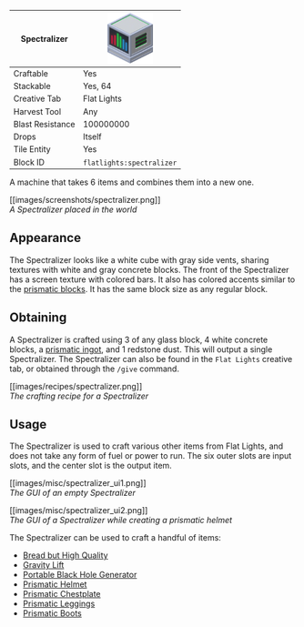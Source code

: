 | Spectralizer     | <img src="images/gifs/spectralizer.gif" width="80" alt=""/> |
|------------------|-------------------------------------------------------------|
| Craftable        | Yes                                                         |
| Stackable        | Yes, 64                                                     |
| Creative Tab     | Flat Lights                                                 |
| Harvest Tool     | Any                                                         |
| Blast Resistance | 100000000                                                   |
| Drops            | Itself                                                      |
| Tile Entity      | Yes                                                         |
| Block ID         | `flatlights:spectralizer`                                   |

A machine that takes 6 items and combines them into a new one.

[[images/screenshots/spectralizer.png]]    
_A Spectralizer placed in the world_

## Appearance
The Spectralizer looks like a white cube with gray side vents, sharing textures with white and gray concrete blocks. The front of the Spectralizer has a screen texture with colored bars. It also has colored accents similar to the [prismatic blocks](Prismatic-Block). It has the same block size as any regular block.

## Obtaining
A Spectralizer is crafted using 3 of any glass block, 4 white concrete blocks, a [prismatic ingot](Prismatic-Ingot), and 1 redstone dust. This will output a single Spectralizer. The Spectralizer can also be found in the `Flat Lights` creative tab, or obtained through the `/give` command.

[[images/recipes/spectralizer.png]]  
*The crafting recipe for a Spectralizer*

## Usage
The Spectralizer is used to craft various other items from Flat Lights, and does not take any form of fuel or power to run. The six outer slots are input slots, and the center slot is the output item.

[[images/misc/spectralizer_ui1.png]]  
*The GUI of an empty Spectralizer*

[[images/misc/spectralizer_ui2.png]]  
*The GUI of a Spectralizer while creating a prismatic helmet*

The Spectralizer can be used to craft a handful of items:
- [Bread but High Quality](Bread-But-High-Quality)
- [Gravity Lift](Gravity-Lift)
- [Portable Black Hole Generator](Portable-Black-Hole-Generator)
- [Prismatic Helmet](Prismatic-Helmet)
- [Prismatic Chestplate](Prismatic-Chestplate)
- [Prismatic Leggings](Prismatic-Leggings)
- [Prismatic Boots](Prismatic-Boots)

